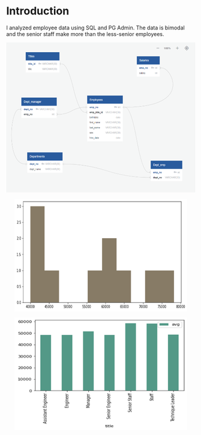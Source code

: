 # Introduction

I analyzed employee data using SQL and PG Admin. The data is bimodal and the senior staff make more than the less-senior employees. 

<p align="left">
  <img width="600" height="400" src="ERD2.png">
</p>

<p align="center">
  <img width="460" height="300" src="employee_salaries.png">
</p>

<p align="center">
  <img width="460" height="300" src="avgSalaries.png">
</p>
